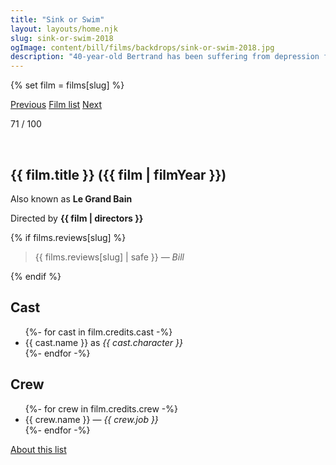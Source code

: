 ```yaml
---
title: "Sink or Swim"
layout: layouts/home.njk
slug: sink-or-swim-2018
ogImage: content/bill/films/backdrops/sink-or-swim-2018.jpg
description: "40-year-old Bertrand has been suffering from depression for the last two years and is barely able to keep his head above water. Despite the medication he gulps down all day, every day, and his wife's encouragement, he is unable to find any meaning in his life. Curiously, he will end up finding this sense of purpose at the swimming pool, by joining an all-male synchronised swimming team."
---
```


{% set film = films[slug] %}

<nav class="films">
  <a class="prev" href="../woman-at-war-2018">Previous</a>
  <a href="../">Film list</a>
  <a class="next" href="../roma-2018">Next</a>
</nav>

<p>71 / 100</p>

<article class="film slug-sink-or-swim-2018">
  <div class="backdrop-and-poster">
    <img class="poster" src="../films/posters/{{ slug }}.jpg" alt="">
    <img class="backdrop" src="../films/backdrops/{{ slug }}.jpg" alt="">
  </div>

  <h1>{{ film.title }} ({{ film | filmYear }})</h1>

  <p>Also known as <strong>Le Grand Bain</strong></p>

  <p class="director">
    Directed by <strong>{{ film | directors }}</strong>
  </p>

  {% if films.reviews[slug] %}
    <blockquote> 
      {{ films.reviews[slug] | safe }} <em>— Bill</em>
    </blockquote> 
  {% endif %}

  <h2>
    Cast
  </h2>
  <ul>
    {%- for cast in film.credits.cast -%}
      <li>
        {{ cast.name }} as <em>{{ cast.character }}</em>
      </li>
    {%- endfor -%}
  </ul>

  <h2>
    Crew
  </h2>
  <ul>
    {%- for crew in film.credits.crew -%}
      <li>
        {{ crew.name }} &mdash; <em>{{ crew.job }}</em>
      </li>
    {%- endfor -%}
  </ul>
</article>
<footer>
  <a href="../about">About this list</a>
</footer>
